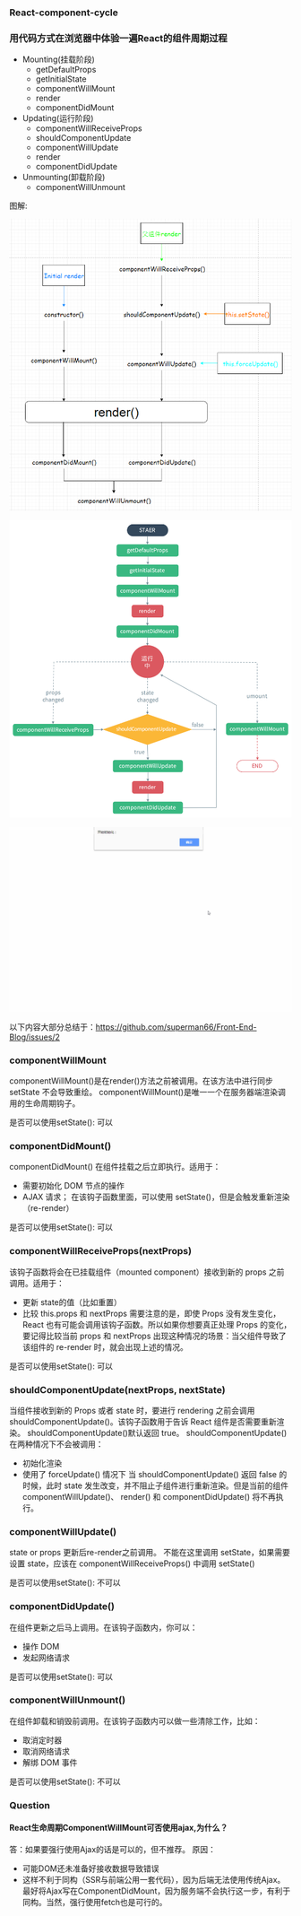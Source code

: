 ### React-component-cycle
### 用代码方式在浏览器中体验一遍React的组件周期过程

- Mounting(挂载阶段)
	- getDefaultProps
	- getInitialState
	- componentWillMount
    - render
	- componentDidMount
- Updating(运行阶段)
	- componentWillReceiveProps
	- shouldComponentUpdate
	- componentWillUpdate
	- render
	- componentDidUpdate
- Unmounting(卸载阶段)
	- componentWillUnmount

图解:<br/>

![](./src/React组件周期.png)

![](./src/React生命周期详细版.png)

![生命周期演示](./src/生命周期演示.gif)

以下内容大部分总结于：https://github.com/superman66/Front-End-Blog/issues/2

### componentWillMount
componentWillMount()是在render()方法之前被调用。在该方法中进行同步 setState 不会导致重绘。
componentWillMount()是唯一一个在服务器端渲染调用的生命周期钩子。

是否可以使用setState(): 可以

### componentDidMount()
componentDidMount() 在组件挂载之后立即执行。适用于：
- 需要初始化 DOM 节点的操作
- AJAX 请求；
在该钩子函数里面，可以使用 setState()，但是会触发重新渲染（re-render）

是否可以使用setState(): 可以

### componentWillReceiveProps(nextProps)
该钩子函数将会在已挂载组件（mounted component）接收到新的 props 之前调用。适用于：
- 更新 state的值（比如重置）
- 比较 this.props 和 nextProps
需要注意的是，即使 Props 没有发生变化，React 也有可能会调用该钩子函数。所以如果你想要真正处理 Props 的变化，要记得比较当前 props 和 nextProps
出现这种情况的场景：当父组件导致了该组件的 re-render 时，就会出现上述的情况。

是否可以使用setState(): 可以

### shouldComponentUpdate(nextProps, nextState)
当组件接收到新的 Props 或者 state 时，要进行 rendering 之前会调用 shouldComponentUpdate()。该钩子函数用于告诉 React 组件是否需要重新渲染。
shouldComponentUpdate()默认返回 true。
shouldComponentUpdate()在两种情况下不会被调用：
- 初始化渲染
- 使用了 forceUpdate() 情况下
当 shouldComponentUpdate() 返回 false 的时候，此时 state 发生改变，并不阻止子组件进行重新渲染。但是当前的组件 componentWillUpdate()、 render() 和 componentDidUpdate() 将不再执行。

### componentWillUpdate()
state or props 更新后re-render之前调用。
不能在这里调用 setState，如果需要设置 state，应该在 componentWillReceiveProps() 中调用 setState()

是否可以使用setState(): 不可以

### componentDidUpdate()
在组件更新之后马上调用。在该钩子函数内，你可以：
- 操作 DOM
- 发起网络请求

是否可以使用setState(): 可以

### componentWillUnmount()
在组件卸载和销毁前调用。在该钩子函数内可以做一些清除工作，比如：
- 取消定时器
- 取消网络请求
- 解绑 DOM 事件

是否可以使用setState(): 不可以

### Question
#### React生命周期ComponentWillMount可否使用ajax,为什么？
答：如果要强行使用Ajax的话是可以的，但不推荐。
原因：
- 可能DOM还未准备好接收数据导致错误
- 这样不利于同构（SSR与前端公用一套代码），因为后端无法使用传统Ajax。最好将Ajax写在ComponentDidMount，因为服务端不会执行这一步，有利于同构。当然，强行使用fetch也是可行的。
